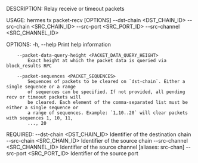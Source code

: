 DESCRIPTION:
Relay receive or timeout packets

USAGE:
    hermes tx packet-recv [OPTIONS] --dst-chain <DST_CHAIN_ID> --src-chain <SRC_CHAIN_ID> --src-port <SRC_PORT_ID> --src-channel <SRC_CHANNEL_ID>

OPTIONS:
    -h, --help
            Print help information

        --packet-data-query-height <PACKET_DATA_QUERY_HEIGHT>
            Exact height at which the packet data is queried via block_results RPC

        --packet-sequences <PACKET_SEQUENCES>
            Sequences of packets to be cleared on `dst-chain`. Either a single sequence or a range
            of sequences can be specified. If not provided, all pending recv or timeout packets will
            be cleared. Each element of the comma-separated list must be either a single sequence or
            a range of sequences. Example: `1,10..20` will clear packets with sequences 1, 10, 11,
            ..., 20

REQUIRED:
        --dst-chain <DST_CHAIN_ID>        Identifier of the destination chain
        --src-chain <SRC_CHAIN_ID>        Identifier of the source chain
        --src-channel <SRC_CHANNEL_ID>    Identifier of the source channel [aliases: src-chan]
        --src-port <SRC_PORT_ID>          Identifier of the source port
